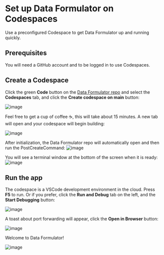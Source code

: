 # Set up Data Formulator on Codespaces
Use a preconfigured Codespace to get Data Formulator up and running quickly.

## Prerequisites
You will need a GitHub account and to be logged in to use Codespaces.

## Create a Codespace
Click the green **Code** button on the [Data Formulator repo](https://github.com/microsoft/data-formulator) and select the **Codespaces** tab, and click the **Create codespace on main** button:

![image](https://github.com/user-attachments/assets/67869677-0b10-4751-b8f2-a7f3f22f860f)

Feel free to get a cup of coffee ☕, this will take about 15 minutes.
A new tab will open and your codespace will begin building:

![image](https://github.com/user-attachments/assets/d61f1dcb-a2a1-49f5-82d0-8b4373fe0224)

After initialization, the Data Formulator repo will automatically open and  then run the PostCreateCommand:
![image](https://github.com/user-attachments/assets/7d59a891-b8fb-4e15-9c8b-44e101421cda)

You will see a terminal window at the bottom of the screen when it is ready:
![image](https://github.com/user-attachments/assets/d9475829-26ab-41fd-99a5-2ef8f8dcc1c2)

## Run the app
The codespace is a VSCode development environment in the cloud. Press **F5** to run. Or if you prefer, click the **Run and Debug** tab on the left, and the **Start Debugging** button:

![image](https://github.com/user-attachments/assets/07dadfa5-37f0-49e8-a6ff-5f043f279fe6)

A toast about port forwarding will appear, click the **Open in Browser** button:

![image](https://github.com/user-attachments/assets/ecb3ad1f-951f-40bb-9d47-e79dafc964c7)

Welcome to Data Formulator!

![image](https://github.com/user-attachments/assets/03ff607e-0d97-4f53-b4bf-2a876455388e)

